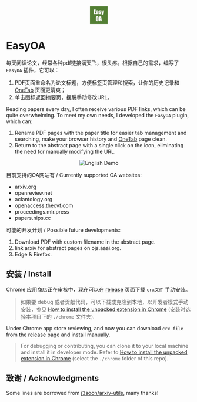 <p align="center">
  <picture>
    <img alt="EasyOA Logo" src="resources/assets/easyoa-128.png" width="48" height="48" style="max-width: 100%;">
  </picture>
  <br/>
</p>


# EasyOA

每天阅读论文，经常各种pdf链接满天飞，很头疼。根据自己的需求，编写了 `EasyOA` 插件，它可以：
1. PDF页面重命名为论文标题，方便标签页管理和搜索，让你的历史记录和 [OneTab](https://chrome.google.com/webstore/detail/onetab/chphlpgkkbolifaimnlloiipkdnihall) 页面更清爽；
2. 单击图标返回摘要页，摆脱手动修改URL。

Reading papers every day, I often receive various PDF links, which can be quite overwhelming. To meet my own needs, I developed the `EasyOA` plugin, which can:
1. Rename PDF pages with the paper title for easier tab management and searching, make your browser history and [OneTab](https://chrome.google.com/webstore/detail/onetab/chphlpgkkbolifaimnlloiipkdnihall) page clean.
2. Return to the abstract page with a single click on the icon, eliminating the need for manually modifying the URL.


<p align="center">
  <picture>
    <img alt="English Demo" src="https://user-images.githubusercontent.com/26690193/230275829-f3655b7b-8676-4c85-87af-7f8113f394c4.png" style="max-width: 100%;">
  </picture>
  <br/>
</p>


目前支持的OA网站有 / Currently supported OA websites:
- arxiv.org
- openreview.net
- aclantology.org
- openaccess.thecvf.com
- proceedings.mlr.press
- papers.nips.cc


可能的开发计划 / Possible future developments:
1. Download PDF with custom filename in the abstract page.
2. link arxiv for abstract pages on ojs.aaai.org.
3. Edge & Firefox.


## 安装 / Install

Chrome 应用商店正在审核中，现在可以在 [release](https://github.com/izhx/easy-oa/releases) 页面下载 `crx文件` 手动安装。

> 如果要 debug 或者贡献代码，可以下载或克隆到本地，以开发者模式手动安装，参见 [How to install the unpacked extension in Chrome](https://webkul.com/blog/how-to-install-the-unpacked-extension-in-chrome/) (安装时选择本项目下的 `./chrome` 文件夹).

Under Chrome app store reviewing, and now you can download `crx file` from the [release](https://github.com/izhx/easy-oa/releases) page and install manually.

> For debugging or contributing, you can clone it to your local machine and install it in developer mode.
Refer to [How to install the unpacked extension in Chrome](https://webkul.com/blog/how-to-install-the-unpacked-extension-in-chrome/) (select the `./chrome` folder of this repo).


## 致谢 / Acknowledgments

Some lines are borrowed from [j3soon/arxiv-utils](https://github.com/j3soon/arxiv-utils), many thanks!
